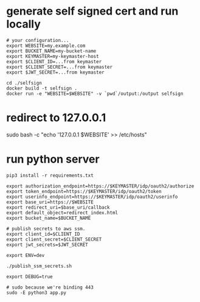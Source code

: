 # generate self signed cert and run locally
```
# your configuration...
export WEBSITE=my.example.com
export BUCKET_NAME=my-bucket-name
export KEYMASTER=my-keymaster-host
export $CLIENT_ID=...from keymaster
export $CLIENT_SECRET=...from keymaster
export $JWT_SECRET=...from keymaster

cd ./selfsign
docker build -t selfsign .
docker run -e "WEBSITE=$WEBSITE" -v `pwd`/output:/output selfsign
```
 # redirect <yourwebsite> to 127.0.0.1
sudo bash -c "echo '127.0.0.1  $WEBSITE' >> /etc/hosts"
 # run python server
```
pip3 install -r requirements.txt

export authorization_endpoint=https://$KEYMASTER/idp/oauth2/authorize
export token_endpoint=https://$KEYMASTER/idp/oauth2/token
export userinfo_endpoint=https://$KEYMASTER/idp/oauth2/userinfo
export base_uri=https://$WEBSITE
export redirect_uri=$base_uri/callback
export default_object=redirect_index.html
export bucket_name=$BUCKET_NAME

# publish secrets to aws ssm.
export client_id=$CLIENT_ID
export client_secret=$CLIENT_SECRET
export jwt_secrets=$JWT_SECRET

export ENV=dev

./publish_ssm_secrets.sh

export DEBUG=true

# sudo because we're binding 443
sudo -E python3 app.py
```
